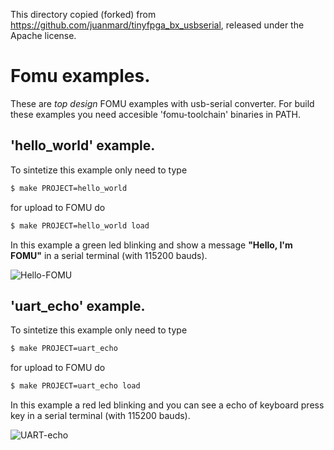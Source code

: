This directory copied (forked) from https://github.com/juanmard/tinyfpga_bx_usbserial,
released under the Apache license.

# Fomu examples.
These are *top design* FOMU examples with usb-serial converter.
For build these examples you need accesible 'fomu-toolchain' binaries in PATH.

## 'hello_world' example.
To sintetize this example only need to type
```bash
$ make PROJECT=hello_world
```
for upload to FOMU do
```bash
$ make PROJECT=hello_world load
```
In this example a green led blinking and show a message **"Hello, I'm FOMU"** in a serial terminal (with 115200 bauds).

![Hello-FOMU](gallery/hello-fomu.png)


## 'uart_echo' example.
To sintetize this example only need to type
```bash
$ make PROJECT=uart_echo
```
for upload to FOMU do
```bash
$ make PROJECT=uart_echo load
```
In this example a red led blinking and you can see a echo of keyboard press key in a serial terminal (with 115200 bauds).

![UART-echo](gallery/uart-echo.png)
